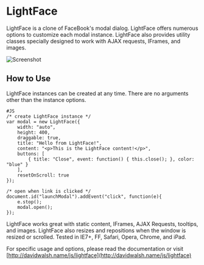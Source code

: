 LightFace
=========

LightFace is a clone of FaceBook's modal dialog.  LightFace offers numerous options to customize each modal instance.  LightFace also provides utility classes specially designed to work with AJAX requests, IFrames, and images.

![Screenshot](http://davidwalsh.name/dw-content/lightface.png)


How to Use
----------

LightFace instances can be created at any time.  There are no arguments other than the instance options.

	#JS
	/* create LightFace instance */
	var modal = new LightFace({
		width: "auto",
		height: 400,
		draggable: true,
		title: "Hello from LightFace!",
		content: "<p>This is the LightFace content!</p>",
		buttons: [
			{ title: "Close", event: function() { this.close(); }, color: "blue" }
		],
		resetOnScroll: true
	});

	/* open when link is clicked */
	document.id("launchModal").addEvent("click", function(e){
		e.stop();
		modal.open();
	});
	
LightFace works great with static content, IFrames, AJAX Requests, tooltips, and images.  LightFace also resizes and repositions when the window is resized or scrolled.  Tested in IE7+, FF, Safari, Opera, Chrome, and iPad.

For specific usage and options, please read the documentation or visit [http://davidwalsh.name/js/lightface](http://davidwalsh.name/js/lightface)